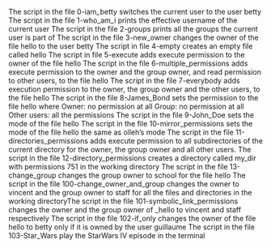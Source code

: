 The script in the file 0-iam_betty switches the current user to the user betty
The script in the file 1-who_am_i prints the effective username of the current user
The script in the file 2-groups prints all the groups the current user is part of
The script in the file 3-new_owner changes the owner of the file hello to the user betty
The script in file 4-empty creates an empty file called hello
The script in file 5-execute adds execute permission to the owner of the file hello
The script in the file 6-multiple_permissions adds execute permission to the owner and the group owner, and read permission to other users, to the file hello
The script in the file 7-everybody adds execution permission to the owner, the group owner and the other users, to the file hello
The script in the file 8-James_Bond sets the permission to the file hello where Owner: no permission at all Group: no permission at all Other users: all the permissions
The script in the file 9-John_Doe sets the mode of the file hello
The script in the file 10-mirror_permissions sets the mode of the file hello the same as olleh’s mode
The script in the file 11-directories_permissions adds execute permission to all subdirectories of the current directory for the owner, the group owner and all other users.
The script in the file 12-directory_permissions creates a directory called my_dir with permissions 751 in the working directory
The script in the file 13-change_group changes the group owner to school for the file hello
The script in the file 100-change_owner_and_group changes the owner to vincent and the group owner to staff for all the files and directories in the working directoryThe script in the file 101-symbolic_link_permissions changes the owner and the group owner of _hello to vincent and staff respectively
The script in the file 102-if_only changes the owner of the file hello to betty only if it is owned by the user guillaume
The script in the file 103-Star_Wars play the StarWars IV episode in the terminal
